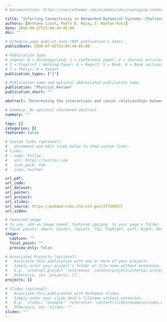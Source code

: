 ```yaml
---
# Documentation: https://sourcethemes.com/academic/docs/managing-content/

title: "Inferring Connectivity in Networked Dynamical Systems: Challenges Using Granger Causality"
authors: [Bethany Lusch, Pedro D. Maia, J. Nathan Kutz]
date: 2016-09-27T23:04:44-05:00
doi: ""

# Schedule page publish date (NOT publication's date).
publishDate: 2020-07-02T23:04:44-05:00

# Publication type.
# Legend: 0 = Uncategorized; 1 = Conference paper; 2 = Journal article;
# 3 = Preprint / Working Paper; 4 = Report; 5 = Book; 6 = Book section;
# 7 = Thesis; 8 = Patent
publication_types: ["2"]

# Publication name and optional abbreviated publication name.
publication: "Physical Review"
publication_short: ""

abstract: "Determining the interactions and causal relationships between nodes in an unknown networked dynamical system from measurement data alone is a challenging, contemporary task across the physical, biological, and engineering sciences. Statistical methods, such as the increasingly popular Granger causality, are being broadly applied for data-driven discovery of connectivity in fields from economics to neuroscience. A common version of the algorithm is called pairwise-conditional Granger causality, which we systematically test on data generated from a nonlinear model with known causal network structure. Specifically, we simulate networked systems of Kuramoto oscillators and use the Multivariate Granger Causality Toolbox to discover the underlying coupling structure of the system. We compare the inferred results to the original connectivity for a wide range of parameters such as initial conditions, connection strengths, community structures, and natural frequencies. Our results show a significant systematic disparity between the original and inferred network, unless the true structure is extremely sparse or dense. Specifically, the inferred networks have significant discrepancies in the number of edges and the eigenvalues of the connectivity matrix, demonstrating that they typically generate dynamics which are inconsistent with the ground truth. We provide a detailed account of the dynamics for the Erdős-Rényi network model due to its importance in random graph theory and network science. We conclude that Granger causal methods for inferring network structure are highly suspect and should always be checked against a ground truth model. The results also advocate the need to perform such comparisons with any network inference method since the inferred connectivity results appear to have very little to do with the ground truth system. "

# Summary. An optional shortened abstract.
summary: ""

tags: []
categories: []
featured: false

# Custom links (optional).
#   Uncomment and edit lines below to show custom links.
# links:
# - name: Follow
#   url: https://twitter.com
#   icon_pack: fab
#   icon: twitter

url_pdf:
url_code:
url_dataset:
url_poster:
url_project:
url_slides:
url_source: https://pubmed.ncbi.nlm.nih.gov/27739857/
url_video:

# Featured image
# To use, add an image named `featured.jpg/png` to your page's folder. 
# Focal points: Smart, Center, TopLeft, Top, TopRight, Left, Right, BottomLeft, Bottom, BottomRight.
image:
  caption: ""
  focal_point: ""
  preview_only: false

# Associated Projects (optional).
#   Associate this publication with one or more of your projects.
#   Simply enter your project's folder or file name without extension.
#   E.g. `internal-project` references `content/project/internal-project/index.md`.
#   Otherwise, set `projects: []`.
projects: []

# Slides (optional).
#   Associate this publication with Markdown slides.
#   Simply enter your slide deck's filename without extension.
#   E.g. `slides: "example"` references `content/slides/example/index.md`.
#   Otherwise, set `slides: ""`.
slides: ""
---
```


